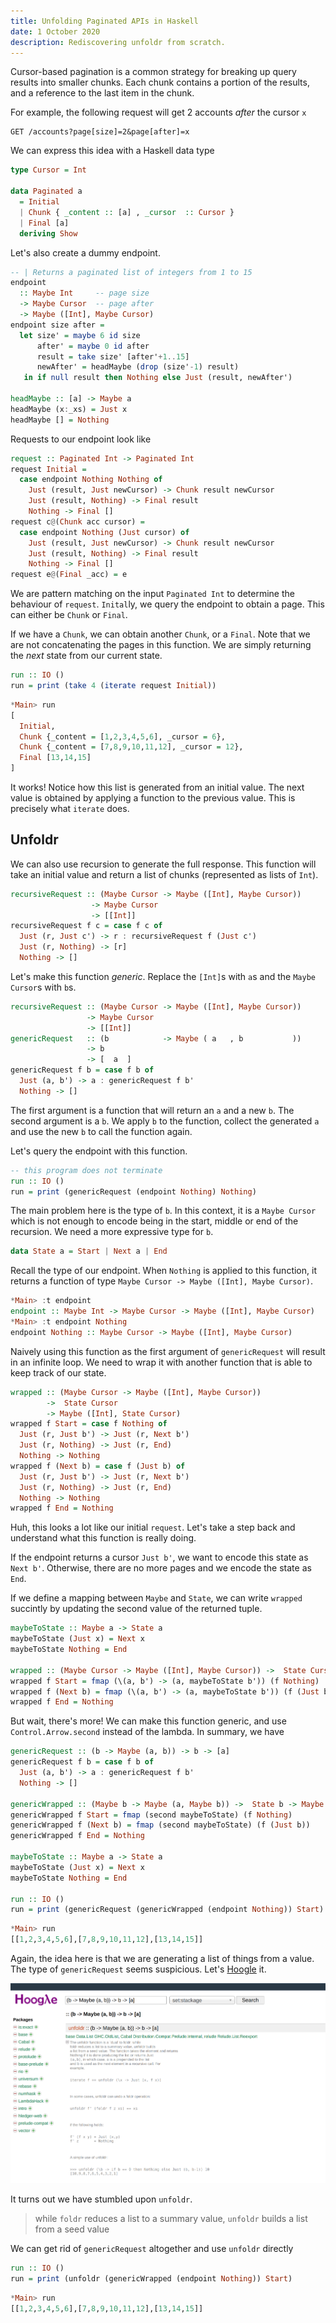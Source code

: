 ```yaml
---
title: Unfolding Paginated APIs in Haskell
date: 1 October 2020
description: Rediscovering unfoldr from scratch. 
---
```


Cursor-based pagination is a common strategy for breaking up
query results into smaller chunks. Each chunk contains a portion
of the results, and a reference to the last item in the chunk.

For example, the following request will get 2 accounts *after* the 
cursor `x`

```
GET /accounts?page[size]=2&page[after]=x
```

We can express this idea with a Haskell data type

```haskell
type Cursor = Int

data Paginated a 
  = Initial
  | Chunk { _content :: [a] , _cursor  :: Cursor }
  | Final [a]
  deriving Show
```

Let's also create a dummy endpoint.

```haskell
-- | Returns a paginated list of integers from 1 to 15
endpoint
  :: Maybe Int     -- page size 
  -> Maybe Cursor  -- page after
  -> Maybe ([Int], Maybe Cursor)
endpoint size after =
  let size' = maybe 6 id size
      after' = maybe 0 id after
      result = take size' [after'+1..15]
      newAfter' = headMaybe (drop (size'-1) result)
   in if null result then Nothing else Just (result, newAfter')
      
headMaybe :: [a] -> Maybe a
headMaybe (x:_xs) = Just x
headMaybe [] = Nothing
```

Requests to our endpoint look like

```haskell
request :: Paginated Int -> Paginated Int
request Initial =
  case endpoint Nothing Nothing of
    Just (result, Just newCursor) -> Chunk result newCursor
    Just (result, Nothing) -> Final result
    Nothing -> Final []
request c@(Chunk acc cursor) =
  case endpoint Nothing (Just cursor) of
    Just (result, Just newCursor) -> Chunk result newCursor
    Just (result, Nothing) -> Final result
    Nothing -> Final []
request e@(Final _acc) = e
```

We are pattern matching on the input `Paginated Int` to determine the
behaviour of `request`. `Inital`ly, we query the endpoint to obtain a page.
This can either be `Chunk` or `Final`.

If we have a `Chunk`, we can obtain another `Chunk`, or a `Final`.
Note that we are not concatenating the pages in this function.
We are simply returning the _next_ state from our current state.

```haskell
run :: IO ()
run = print (take 4 (iterate request Initial))
```

```haskell
*Main> run
[ 
  Initial,
  Chunk {_content = [1,2,3,4,5,6], _cursor = 6},
  Chunk {_content = [7,8,9,10,11,12], _cursor = 12},
  Final [13,14,15]
]
```

It works! Notice how this list is generated from an initial value. The next
value is obtained by applying a function to the previous value. This is
precisely what `iterate` does.

## Unfoldr

We can also use recursion to generate the full response.
This function will take an initial value and return a list of chunks
(represented as lists of `Int`).

```haskell
recursiveRequest :: (Maybe Cursor -> Maybe ([Int], Maybe Cursor))
                  -> Maybe Cursor
                  -> [[Int]]
recursiveRequest f c = case f c of
  Just (r, Just c') -> r : recursiveRequest f (Just c')
  Just (r, Nothing) -> [r]
  Nothing -> []
```

Let's make this function _generic_. Replace the `[Int]`s with `a`s
and the `Maybe Cursor`s with `b`s.

```haskell
recursiveRequest :: (Maybe Cursor -> Maybe ([Int], Maybe Cursor)) 
                 -> Maybe Cursor 
                 -> [[Int]]
genericRequest   :: (b            -> Maybe ( a   , b           )) 
                 -> b            
                 -> [  a  ]
genericRequest f b = case f b of
  Just (a, b') -> a : genericRequest f b'
  Nothing -> []
```

The first argument is a function that will return an `a` and a new `b`.
The second argument is a `b`. We apply `b` to the function, collect the generated `a`
and use the new `b` to call the function again.

Let's query the endpoint with this function.

```haskell
-- this program does not terminate
run :: IO ()
run = print (genericRequest (endpoint Nothing) Nothing)
```

The main problem here is the type of `b`.
In this context, it is a `Maybe Cursor` which is not enough to encode
being in the start, middle or end of the recursion. We need a more
expressive type for `b`. 

```haskell
data State a = Start | Next a | End
```

Recall the type of our endpoint. When `Nothing` is applied to this function,
it returns a function of type `Maybe Cursor -> Maybe ([Int], Maybe Cursor)`.

```haskell
*Main> :t endpoint
endpoint :: Maybe Int -> Maybe Cursor -> Maybe ([Int], Maybe Cursor)
*Main> :t endpoint Nothing
endpoint Nothing :: Maybe Cursor -> Maybe ([Int], Maybe Cursor)
```

Naively using this function as the first argument of `genericRequest` will result in an infinite
loop. We need to wrap it with another function that is able to keep track of our state.

```haskell
wrapped :: (Maybe Cursor -> Maybe ([Int], Maybe Cursor)) 
        ->  State Cursor 
        -> Maybe ([Int], State Cursor)
wrapped f Start = case f Nothing of
  Just (r, Just b') -> Just (r, Next b')
  Just (r, Nothing) -> Just (r, End)
  Nothing -> Nothing
wrapped f (Next b) = case f (Just b) of
  Just (r, Just b') -> Just (r, Next b')
  Just (r, Nothing) -> Just (r, End)
  Nothing -> Nothing
wrapped f End = Nothing
```

Huh, this looks a lot like our initial `request`. 
Let's take a step back and understand what this function is really doing. 

If the endpoint returns a cursor `Just b'`, we want to encode this state as `Next b'`. 
Otherwise, there are no more pages and we encode the state as `End`.

If we define a mapping between `Maybe` and `State`, we can write `wrapped` succintly
by updating the second value of the returned tuple.

```haskell
maybeToState :: Maybe a -> State a
maybeToState (Just x) = Next x
maybeToState Nothing = End

wrapped :: (Maybe Cursor -> Maybe ([Int], Maybe Cursor)) ->  State Cursor -> Maybe ([Int], State Cursor)
wrapped f Start = fmap (\(a, b') -> (a, maybeToState b')) (f Nothing)
wrapped f (Next b) = fmap (\(a, b') -> (a, maybeToState b')) (f (Just b))
wrapped f End = Nothing
```

But wait, there's more! We can make this function generic, and use `Control.Arrow.second`
instead of the lambda. In summary, we have

```haskell
genericRequest :: (b -> Maybe (a, b)) -> b -> [a]
genericRequest f b = case f b of
  Just (a, b') -> a : genericRequest f b'
  Nothing -> []

genericWrapped :: (Maybe b -> Maybe (a, Maybe b)) ->  State b -> Maybe (a, State b)
genericWrapped f Start = fmap (second maybeToState) (f Nothing)
genericWrapped f (Next b) = fmap (second maybeToState) (f (Just b))
genericWrapped f End = Nothing

maybeToState :: Maybe a -> State a
maybeToState (Just x) = Next x
maybeToState Nothing = End

run :: IO ()
run = print (genericRequest (genericWrapped (endpoint Nothing)) Start)
```

```haskell
*Main> run
[[1,2,3,4,5,6],[7,8,9,10,11,12],[13,14,15]]
```

Again, the idea here is that we are generating a list of things from a value.
The type of `genericRequest` seems suspicious. Let's [Hoogle][hoogle] it.

![something something tool support](/images/unfold-hoogle.png)

It turns out we have stumbled upon `unfoldr`. 

> while `foldr` reduces a list to a summary value, `unfoldr` builds a list from a seed value

We can get rid of `genericRequest` altogether and use `unfoldr` directly

```haskell
run :: IO ()
run = print (unfoldr (genericWrapped (endpoint Nothing)) Start)
```

```haskell
*Main> run
[[1,2,3,4,5,6],[7,8,9,10,11,12],[13,14,15]]
```

[up-bank-api]: https://github.com/ldgrp/up-bank-api
[snails-api]: https://github.com/ldgrp/snails-api
[up-pagination]: https://developer.up.com.au/#pagination
[hoogle]: https://hoogle.haskell.org/
